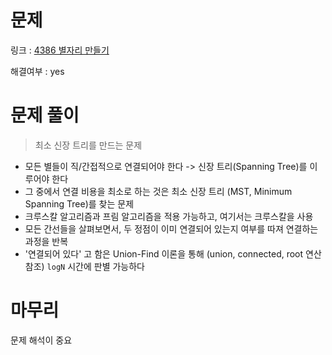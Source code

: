 # 문제
링크 : [4386 별자리 만들기](https://www.acmicpc.net/problem/4386)

해결여부 : yes

# 문제 풀이
> 최소 신장 트리를 만드는 문제
- 모든 별들이 직/간접적으로 연결되어야 한다 -> 신장 트리(Spanning Tree)를 이루어야 한다
- 그 중에서 연결 비용을 최소로 하는 것은 최소 신장 트리 (MST, Minimum Spanning Tree)를 찾는 문제
- 크루스칼 알고리즘과 프림 알고리즘을 적용 가능하고, 여기서는 크루스칼을 사용
- 모든 간선들을 살펴보면서, 두 정점이 이미 연결되어 있는지 여부를 따져 연결하는 과정을 반복
- '연결되어 있다' 고 함은 Union-Find 이론을 통해 (union, connected, root 연산 참조) `logN` 시간에 판별 가능하다

# 마무리
문제 해석이 중요